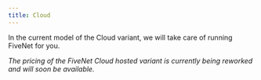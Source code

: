 ```yaml
---
title: Cloud
---
```


In the current model of the Cloud variant, we will take care of running FiveNet for you.

_The pricing of the FiveNet Cloud hosted variant is currently being reworked and will soon be available._
